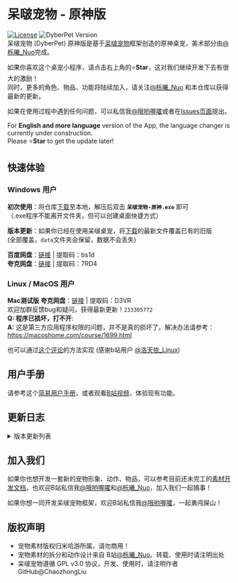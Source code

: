 # 呆啵宠物 - 原神版
[![License](https://img.shields.io/github/license/ChaozhongLiu/DyberPet.svg)](LICENSE)
![DyberPet Version](https://img.shields.io/badge/DyberPet-v0.2.2-green.svg)  
呆啵宠物 (DyberPet) 原神版是基于[呆啵宠物](https://github.com/ChaozhongLiu/DyberPet)框架创造的原神桌宠，美术部分由[@栎曦_Nuo](https://space.bilibili.com/14004864)完成。  

如果你喜欢这个桌宠小程序，请点击右上角的:star:**Star**，这对我们继续开发下去有很大的激励！  
同时，更多的角色、物品、功能将陆续加入，请关注[@栎曦_Nuo](https://space.bilibili.com/14004864) 和本仓库以获得最新的更新。  

如果在使用过程中遇到任何问题，可以私信我[@哦哟喔嚯](https://space.bilibili.com/39307302)或者在[Issues页面](https://github.com/ChaozhongLiu/DyberPet_GenshinImpact/issues)提出。
  
For **English and more language** version of the App, the language changer is currently under construction.  
Please :star:**Star** to get the update later!



## 快速体验
### Windows 用户
  **初次使用**：将仓库[下载](https://github.com/ChaozhongLiu/DyberPet_GenshinImpact/archive/refs/heads/main.zip)至本地，解压后双击 **``呆啵宠物-原神.exe``** 即可  
  （.exe程序不能离开文件夹，但可以创建桌面快捷方式）
  
  
  **版本更新**：如果你已经在使用呆啵桌宠，将[下载](https://github.com/ChaozhongLiu/DyberPet_GenshinImpact/archive/refs/heads/main.zip)的最新文件覆盖已有的旧版  
  (全部覆盖，``data``文件夹会保留，数据不会丢失)
  
  **百度网盘**：[链接](https://pan.baidu.com/s/1dLY0ZfFcTRySuU4tXv1-pA?pwd=bs1d) | 提取码：bs1d  
  **夸克网盘**：[链接](https://pan.quark.cn/s/a070df462217) | 提取码：7RD4

### Linux / MacOS 用户
  
  **Mac测试版**
  **夸克网盘**：[链接](https://pan.quark.cn/s/6386f4b5efc9) | 提取码：D3VR  
  欢迎加群反馈bug和疑问，获得最新更新！``233305772``  
  **Q: 程序已损坏，打不开**:   
  **A:** 这是第三方应用程序权限的问题，并不是真的损坏了。解决办法请参考：https://macoshome.com/course/1699.html
  
  也可以通过[这个评论](https://www.bilibili.com/read/cv21890026)的方法实现 (感谢b站用户 [@洛天依_Linux](https://space.bilibili.com/495653264))
  

## 用户手册
请参考这个[简易用户手册](用户手册.pdf)，或者观看[B站视频](https://www.bilibili.com/video/BV1fd4y1W7ht)，体验现有功能。


## 更新日志

<details>
  <summary>版本更新列表</summary>
  
**  **
  
**v0.2.2 - 03/05/2023**
- 常驻动作数据结构修改，bug修复
- 同伴添加了常驻动作判定，需要在是主宠物时进行设定
  
**v0.2.2 - 03/05/2023**
- 新增角色：魈
- 添加了跟随鼠标的功能
- 右键菜单中增加了常驻动作选项，可以改变闲置时的默认动作，选中后将不在随机播放其他动作
- 背包分成了食物和收藏品两栏
  
**v0.2.1 - 02/23/2023**
- 优化了缩放机制
- 物品数量为1时不显示数字
- 优化了主宠物列表判断和默认宠物的保存方式
  
**v0.2.0 - 02/22/2023**
- 加入了好感度等级奖励补偿
- 流浪者和纳西妲分别增加了4组对话，将在好感度2、3、4、5级获得
  
**v0.2.0 - 02/19/2023**
- 缩小了纳西妲的体型
- 修复了切换角色时陪伴时间打开关闭的bug
  
**v0.2.0 - 02/18/2023**
- 新增角色 - 流浪者
- 好感度等级上限调整为8 （卷起来 doge）
- 设置中添加了启动默认角色的选择
  
**v0.1.19 - 02/16/2023**
- 设置中可以静音了
- 添加了统计陪伴天数及显示铭牌的功能
- 对话框自动添加上一步按钮（暂未实装素材）
- 调整了对特殊中文字符的长度计算
  
**v0.1.18 - 02/11/2023**
- 增加了附属宠物和主宠物的连接
- 保证收藏品在随机掉落中不重复出现
- 整理了可变更的系统数值
  
**v0.1.18 - 02/11/2023**
- 修复了使用右键菜单收回派蒙时，背包按钮显示的错误
  
**v0.1.18 - 02/10/2023**
- 添加了对话界面和功能（暂未实装素材）
- 物品增加属性：``pet_limit`` 将物品设定为只在某个宠物内出现的物品（为即将到来的多个角色做准备）
  
**v0.1.17 - 02/06/2023**
- 收藏品背包格置顶，背景色为淡蓝色
- 收藏品的使用可以在背包中收回 （如派蒙因bug走丢，可以在背包界面收回）
  
**v0.1.17 - 02/05/2023**
- 给通知系统语音添加了优先级``sound_priority``属性
- 增加了点击时的随机语音事件
- 增加了纳西妲的语音库
  
**v0.1.16 - 02/02/2023**
- 修复了同伴动作的锚点问题
- 全面支持多屏（测试中）
  
**v0.1.15 - 02/01/2023**
- 修复了派蒙在屏幕倍率放大时的大小变化
- 修复了附件的拖拽闪现
- 修复了召唤同伴放大时显示不全的问题
- 修复了一定条件下缩放宠物派蒙位置问题
  
**v0.1.15 - 01/31/2023**
- 规避了专注时间0分0秒相关的闪退bug
- 解决了不能言说的狂爆物品惊天大bug
- 停止按钮按下后会立刻失效，避免多次结算
- 修复了快速点击鼠标微小位移造成闪现的bug
  
**v0.1.15 - 01/30/2023**
- 数值栏字体固定为Times
- 设置内添加是否置顶的选项
- 饱食度下降单位时间变为4分钟
- 增加了好感度3级4级的升级奖励
- 为了简化更新过程，``data``文件夹删除了，首次运行会自动生成。
  
**v0.1.14 - 01/29/2023**
- 重力加速度最小值变为0.01
- 取消屏幕缩放对宠物大小的影响，用户可以在设置中自行调节
  
**v0.1.14 - 01/28/2023**
- 修复了缩放改变时边界判断的bug
- 改进了启动语音的选择逻辑
  
**v0.1.14 - 01/27/2023**
- 经过四个月的开发，呆啵宠物-原神版正式上线！


</details>

## 加入我们  

如果你也想开发一套新的宠物形象、动作、物品，可以参考目前还未完工的[素材开发文档](https://github.com/ChaozhongLiu/DyberPet/blob/main/docs/art_dev.md)，也欢迎B站私信我[@哦哟喔嚯](https://space.bilibili.com/39307302)和[@栎曦_Nuo](https://space.bilibili.com/14004864)，加入我们一起搞事！

如果你想一同开发呆啵宠物框架，欢迎B站私信我[@哦哟喔嚯](https://space.bilibili.com/39307302)，一起勇闯屎山！

## 版权声明
- 宠物素材版权归米哈游所属，请勿商用！
- 宠物素材的拆分和动作设计来自 B站[@栎曦_Nuo](https://space.bilibili.com/14004864)。转载、使用时请注明出处
- 呆啵宠物遵循 GPL v3.0 协议，开发、使用时，请注明作者 GitHub@ChaozhongLiu


